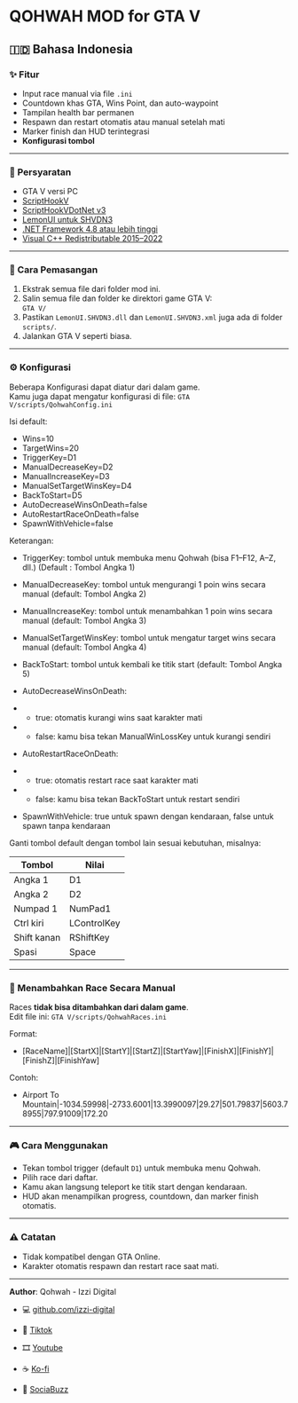 # QOHWAH MOD for GTA V

## 🇮🇩 Bahasa Indonesia

### ✨ Fitur

- Input race manual via file `.ini`
- Countdown khas GTA, Wins Point, dan auto-waypoint
- Tampilan health bar permanen
- Respawn dan restart otomatis atau manual setelah mati
- Marker finish dan HUD terintegrasi
- **Konfigurasi tombol**

---

### 📌 Persyaratan

- GTA V versi PC
- [ScriptHookV](https://www.dev-c.com/gtav/scripthookv/)
- [ScriptHookVDotNet v3](https://github.com/crosire/scripthookvdotnet/releases)
- [LemonUI untuk SHVDN3](https://github.com/LemonUIbyLemon/LemonUI/releases)
- [.NET Framework 4.8 atau lebih tinggi](https://dotnet.microsoft.com/en-us/download/dotnet-framework/net48)
- [Visual C++ Redistributable 2015–2022](https://aka.ms/vs/17/release/vc_redist.x64.exe)

---

### 📁 Cara Pemasangan

1. Ekstrak semua file dari folder mod ini.
2. Salin semua file dan folder ke direktori game GTA V:  
   `GTA V/`
3. Pastikan `LemonUI.SHVDN3.dll` dan `LemonUI.SHVDN3.xml` juga ada di folder `scripts/`.
4. Jalankan GTA V seperti biasa.

---

### ⚙️ Konfigurasi

Beberapa Konfigurasi dapat diatur dari dalam game.  
Kamu juga dapat mengatur konfigurasi di file:
`GTA V/scripts/QohwahConfig.ini`

Isi default:
- Wins=10
- TargetWins=20
- TriggerKey=D1
- ManualDecreaseKey=D2
- ManualIncreaseKey=D3
- ManualSetTargetWinsKey=D4
- BackToStart=D5
- AutoDecreaseWinsOnDeath=false
- AutoRestartRaceOnDeath=false
- SpawnWithVehicle=false

Keterangan:

- TriggerKey: tombol untuk membuka menu Qohwah (bisa F1–F12, A–Z, dll.) (Default : Tombol Angka 1)

- ManualDecreaseKey: tombol untuk mengurangi 1 poin wins secara manual (default: Tombol Angka 2)

- ManualIncreaseKey: tombol untuk menambahkan 1 poin wins secara manual (default: Tombol Angka 3)

- ManualSetTargetWinsKey: tombol untuk mengatur target wins secara manual (default: Tombol Angka 4)

- BackToStart: tombol untuk kembali ke titik start (default: Tombol Angka 5)

- AutoDecreaseWinsOnDeath:

- - true: otomatis kurangi wins saat karakter mati

- - false: kamu bisa tekan ManualWinLossKey untuk kurangi sendiri

- AutoRestartRaceOnDeath:

- - true: otomatis restart race saat karakter mati

- - false: kamu bisa tekan BackToStart untuk restart sendiri

- SpawnWithVehicle: true untuk spawn dengan kendaraan, false untuk spawn tanpa kendaraan

Ganti tombol default dengan tombol lain sesuai kebutuhan, misalnya:

| Tombol      | Nilai       |
| ----------- | ----------- |
| Angka 1     | D1          |
| Angka 2     | D2          |
| Numpad 1    | NumPad1     |
| Ctrl kiri   | LControlKey |
| Shift kanan | RShiftKey   |
| Spasi       | Space       |

---

### 📄 Menambahkan Race Secara Manual

Races **tidak bisa ditambahkan dari dalam game**.  
Edit file ini:
`GTA V/scripts/QohwahRaces.ini`

Format:
- [RaceName]|[StartX]|[StartY]|[StartZ]|[StartYaw]|[FinishX]|[FinishY]|[FinishZ]|[FinishYaw]

Contoh:
- Airport To Mountain|-1034.59998|-2733.6001|13.3990097|29.27|501.79837|5603.78955|797.91009|172.20

---

### 🎮 Cara Menggunakan

- Tekan tombol trigger (default `D1`) untuk membuka menu Qohwah.
- Pilih race dari daftar.
- Kamu akan langsung teleport ke titik start dengan kendaraan.
- HUD akan menampilkan progress, countdown, dan marker finish otomatis.

---

### ⚠️ Catatan

- Tidak kompatibel dengan GTA Online.
- Karakter otomatis respawn dan restart race saat mati.

---

**Author**: Qohwah - Izzi Digital  
- 💻 [github.com/izzi-digital](https://github.com/izzi-digital)  
- 🎵 [Tiktok](https://www.tiktok.com/@qohwah_id)  
- 🎞️ [Youtube](https://www.youtube.com/@qohwah-id)

- ☕ [Ko-fi](https://ko-fi.com/izzidigi)
- 💜 [SociaBuzz](https://sociabuzz.com/qohwah)

